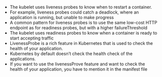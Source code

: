 * The kubelet uses liveness probes to know when to restart a container. 
* For example, liveness probes could catch a deadlock, where an application is running, but unable to make progress
* A common pattern for liveness probes is to use the same low-cost HTTP endpoint as for readiness probes, but with a higher failureThreshold
* The kubelet uses readiness probes to know when a container is ready to start accepting traffic
* LivenessProbe is a rich feature in Kubernetes that is used to check the health of your
application.
* Kubernetes by default doesn’t check the health check of the applications.
* If you want to use the livenessProve feature and want to check the health of your
application, you have to mention it in the manifest file